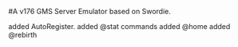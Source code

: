 #A v176 GMS Server Emulator based on Swordie.

added AutoRegister.
added @stat commands
added @home
added @rebirth
